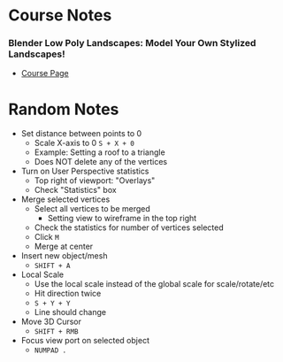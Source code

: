 # Course Notes

### Blender Low Poly Landscapes: Model Your Own Stylized Landscapes!

- [Course Page](https://www.gamedev.tv/courses/blender-low-poly-landscapes/welcome-to-the-course/1692)

# Random Notes

- Set distance between points to 0
  - Scale X-axis to 0 `S + X + 0`
  - Example: Setting a roof to a triangle
  - Does NOT delete any of the vertices
- Turn on User Perspective statistics
  - Top right of viewport: "Overlays"
  - Check "Statistics" box
- Merge selected vertices
  - Select all vertices to be merged
    - Setting view to wireframe in the top right
  - Check the statistics for number of vertices selected
  - Click `M`
  - Merge at center
- Insert new object/mesh
  - `SHIFT + A`
- Local Scale
  - Use the local scale instead of the global scale for scale/rotate/etc
  - Hit direction twice
  - `S + Y + Y`
  - Line should change
- Move 3D Cursor
  - `SHIFT + RMB`
- Focus view port on selected object
  - `NUMPAD .`











































